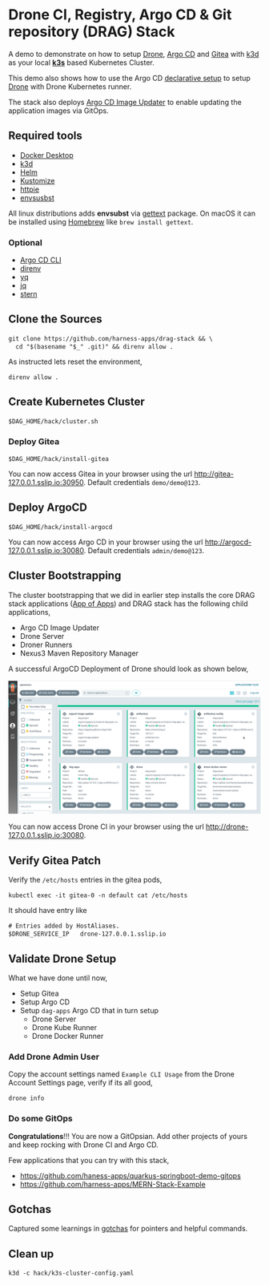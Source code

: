 # Drone CI, Registry, Argo CD & Git repository (DRAG) Stack

A demo to demonstrate on how to setup [Drone](https://drone.io), [Argo CD](https://argo-cd.readthedocs.io/) and [Gitea](https://gitea.io/) with [k3d](k3d.io/) as your local **[k3s](https://k3s.io)** based Kubernetes Cluster.

This demo also shows how to use the Argo CD [declarative setup](https://argo-cd.readthedocs.io/en/stable/operator-manual/declarative-setup/) to setup [Drone](https://drone.io) with Drone Kubernetes runner.

The stack also deploys [Argo CD Image Updater](https://argocd-image-updater.readthedocs.io/en/stable) to enable updating the application images via GitOps.

## Required tools

- [Docker Desktop](https://www.docker.com/products/docker-desktop/)
- [k3d](https://k3d.io/)
- [Helm](https://helm.sh/)
- [Kustomize](https://kustomize.io/)
- [httpie](https://httpie.io/)
- [envsusbst](https://www.man7.org/linux/man-pages/man1/envsubst.1.html)

All linux distributions adds **envsubst** via [gettext](https://www.gnu.org/software/gettext/) package. On macOS it can be installed using [Homebrew](https://brew.sh/) like `brew install gettext`.

### Optional

- [Argo CD CLI](https://github.com/argoproj/argo-cd/releases/latest)
- [direnv](https://direnv.net/)
- [yq](https://github.com/mikefarah/yq)
- [jq](https://stedolan.github.io/jq/)
- [stern](https://github.com/wercker/stern)

## Clone the Sources

```shell
git clone https://github.com/harness-apps/drag-stack && \
  cd "$(basename "$_" .git)" && direnv allow .
```

As instructed lets reset the environment,

```shell
direnv allow .
```

## Create Kubernetes Cluster

```shell
$DAG_HOME/hack/cluster.sh
```

### Deploy Gitea

```shell
$DAG_HOME/hack/install-gitea
```

You can now access Gitea in your browser using the url <http://gitea-127.0.0.1.sslip.io:30950>. Default credentials `demo/demo@123`.

## Deploy ArgoCD

```shell
$DAG_HOME/hack/install-argocd
```

You can now access Argo CD in your browser using the url <http://argocd-127.0.0.1.sslip.io:30080>. Default credentials `admin/demo@123`.

## Cluster Bootstrapping

The cluster bootstrapping  that we did in earlier step installs the core DRAG stack applications ([App of Apps](https://argo-cd.readthedocs.io/en/stable/operator-manual/declarative-setup/#app-of-apps)) and DRAG stack has the following child applications,

- Argo CD Image Updater
- Drone Server
- Droner Runners
- Nexus3 Maven Repository Manager

A successful ArgoCD Deployment of Drone should look as shown below,

![ArgoCD Apps](./docs/images/dag_apps.png)

You can now access Drone CI in your browser using the url <http://drone-127.0.0.1.sslip.io:30080>.

## Verify Gitea Patch

Verify the `/etc/hosts` entries in the gitea pods,

```shell
kubectl exec -it gitea-0 -n default cat /etc/hosts
```

It should have entry like

```shell
# Entries added by HostAliases.
$DRONE_SERVICE_IP   drone-127.0.0.1.sslip.io
```

## Validate Drone Setup

What we have done until now,

- Setup Gitea
- Setup Argo CD
- Setup `dag-apps` Argo CD that in turn setup
  - Drone Server
  - Drone Kube Runner
  - Drone Docker Runner

### Add Drone Admin User

Copy the account settings named `Example CLI Usage` from the Drone Account Settings page, verify if its all good,

```shell
drone info
```

### Do some GitOps

**Congratulations**!!! You are now a GitOpsian. Add other projects of yours and keep rocking with Drone CI and Argo CD.

Few applications that you can try with this stack,

- <https://github.com/haness-apps/quarkus-springboot-demo-gitops>
- <https://github.com/harness-apps/MERN-Stack-Example>

## Gotchas

Captured some learnings in [gotchas](./gotchas.md) for pointers and helpful commands.

## Clean up

```shell
k3d -c hack/k3s-cluster-config.yaml
```
